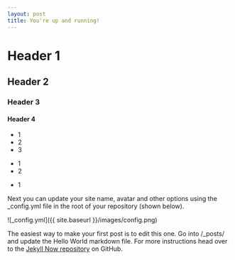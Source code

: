 ```yaml
---
layout: post
title: You're up and running!
---
```

# Header 1
## Header 2
### Header 3
#### Header 4
* 1
* 2
* 3

- 1
- 2

+ 1

Next you can update your site name, avatar and other options using the _config.yml file in the root of your repository (shown below).

![_config.yml]({{ site.baseurl }}/images/config.png)

The easiest way to make your first post is to edit this one. Go into /_posts/ and update the Hello World markdown file. For more instructions head over to the [Jekyll Now repository](https://github.com/barryclark/jekyll-now) on GitHub.
